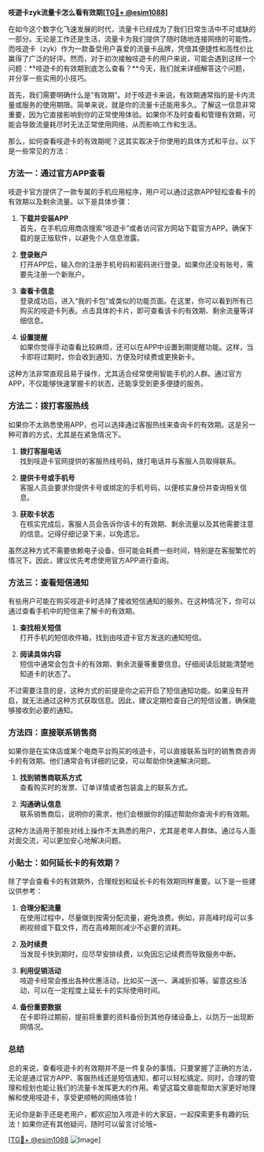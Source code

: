 **吱遊卡zyk流量卡怎么看有效期[[TG💪+ @esim1088](https://t.me/s/esim1088)]**

在如今这个数字化飞速发展的时代，流量卡已经成为了我们日常生活中不可或缺的一部分。无论是工作还是生活，流量卡为我们提供了随时随地连接网络的可能性。而吱遊卡（zyk）作为一款备受用户喜爱的流量卡品牌，凭借其便捷性和高性价比赢得了广泛的好评。然而，对于初次接触吱遊卡的用户来说，可能会遇到这样一个问题：**吱遊卡的有效期到底怎么查看？**今天，我们就来详细解答这个问题，并分享一些实用的小技巧。

首先，我们需要明确什么是“有效期”。对于吱遊卡来说，有效期通常指的是卡内流量或服务的使用期限。简单来说，就是你的流量卡还能用多久。了解这一信息非常重要，因为它直接影响到你的正常使用体验。如果你不及时查看和管理有效期，可能会导致流量耗尽时无法正常使用网络，从而影响工作和生活。

那么，如何查看吱遊卡的有效期呢？这其实取决于你使用的具体方式和平台。以下是一些常见的方法：

### 方法一：通过官方APP查看

吱遊卡官方提供了一款专属的手机应用程序，用户可以通过这款APP轻松查看卡的有效期以及剩余流量。以下是具体步骤：

1. **下载并安装APP**  
   首先，在手机应用商店搜索“吱遊卡”或者访问官方网站下载官方APP。确保下载的是正版软件，以避免个人信息泄露。

2. **登录账户**  
   打开APP后，输入你的注册手机号码和密码进行登录。如果你还没有账号，需要先注册一个新账户。

3. **查看卡信息**  
   登录成功后，进入“我的卡包”或类似的功能页面。在这里，你可以看到所有已购买的吱遊卡列表。点击具体的卡片，即可查看该卡的有效期、剩余流量等详细信息。

4. **设置提醒**  
   如果你觉得手动查看比较麻烦，还可以在APP中设置到期提醒功能。这样，当卡即将过期时，你会收到通知，方便及时续费或更换新卡。

这种方法非常直观且易于操作，尤其适合经常使用智能手机的人群。通过官方APP，不仅能够快速掌握卡的状态，还能享受到更多便捷的服务。

### 方法二：拨打客服热线

如果你不太熟悉使用APP，也可以选择通过客服热线来查询卡的有效期。这是另一种可靠的方式，尤其是在紧急情况下。

1. **拨打客服电话**  
   找到吱遊卡官网提供的客服热线号码，拨打电话并与客服人员取得联系。

2. **提供卡号或手机号**  
   客服人员会要求你提供卡号或绑定的手机号码，以便核实身份并查询相关信息。

3. **获取卡状态**  
   在核实完成后，客服人员会告诉你该卡的有效期、剩余流量以及其他需要注意的信息。记得仔细记录下来，以免遗忘。

虽然这种方式不需要依赖电子设备，但可能会耗费一些时间，特别是在客服繁忙的情况下。因此，建议优先考虑使用官方APP进行查询。

### 方法三：查看短信通知

有些用户可能在购买吱遊卡时选择了接收短信通知的服务。在这种情况下，你可以通过查看手机中的短信来了解卡的有效期。

1. **查找相关短信**  
   打开手机的短信收件箱，找到由吱遊卡官方发送的通知短信。

2. **阅读具体内容**  
   短信中通常会包含卡的有效期、剩余流量等重要信息。仔细阅读后就能清楚地知道卡的状态了。

不过需要注意的是，这种方式的前提是你之前开启了短信通知功能。如果没有开启，就无法通过这种方式获取信息。因此，建议定期检查自己的短信设置，确保能够接收到必要的通知。

### 方法四：直接联系销售商

如果你是在实体店或某个电商平台购买的吱遊卡，可以直接联系当时的销售商咨询卡的有效期。他们通常会有详细的记录，可以帮助你快速解决问题。

1. **找到销售商联系方式**  
   查看购买时的发票、订单详情或者包装盒上的联系方式。

2. **沟通确认信息**  
   联系销售商后，说明你的需求，他们会根据你的描述帮助你查询卡的有效期。

这种方法适用于那些对线上操作不太熟悉的用户，尤其是老年人群体。通过与人面对面交流，可以更加安心地解决问题。

### 小贴士：如何延长卡的有效期？

除了学会查看卡的有效期外，合理规划和延长卡的有效期同样重要。以下是一些建议供参考：

1. **合理分配流量**  
   在使用过程中，尽量做到按需分配流量，避免浪费。例如，非高峰时段可以多刷视频或下载文件，而在高峰期则减少不必要的消耗。

2. **及时续费**  
   当发现卡快到期时，应尽早安排续费，以免因忘记续费而导致服务中断。

3. **利用促销活动**  
   吱遊卡经常会推出各种优惠活动，比如买一送一、满减折扣等。留意这些活动，可以在一定程度上延长卡的实际使用时间。

4. **备份重要数据**  
   在卡即将过期前，提前将重要的资料备份到其他存储设备上，以防万一出现断网情况。

### 总结

总的来说，查看吱遊卡的有效期并不是一件复杂的事情。只要掌握了正确的方法，无论是通过官方APP、客服热线还是短信通知，都可以轻松搞定。同时，合理的管理和规划也能让我们的流量卡发挥更大的作用。希望这篇文章能帮助大家更好地理解和使用吱遊卡，享受更顺畅的网络体验！

无论你是新手还是老用户，都欢迎加入吱遊卡的大家庭，一起探索更多有趣的玩法！如果你还有其他疑问，随时可以留言讨论哦~  

[[TG💪+ @esim1088](https://t.me/s/esim1088) ![Image](https://i.postimg.cc/4NQfJmqS/Snipaste-2025-05-13-00-14-12.png)]